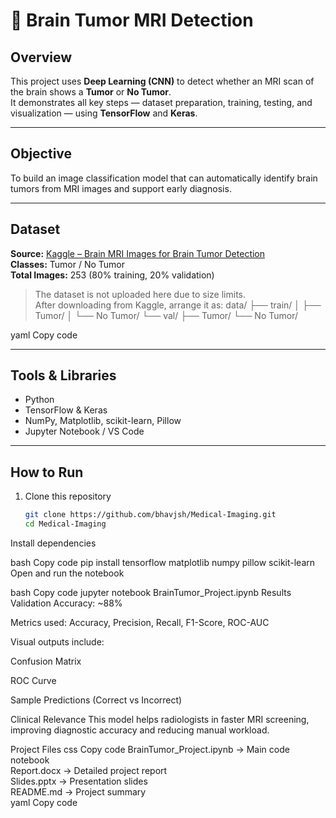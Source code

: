 # 🧠 Brain Tumor MRI Detection

## Overview
This project uses **Deep Learning (CNN)** to detect whether an MRI scan of the brain shows a **Tumor** or **No Tumor**.  
It demonstrates all key steps — dataset preparation, training, testing, and visualization — using **TensorFlow** and **Keras**.

---

## Objective
To build an image classification model that can automatically identify brain tumors from MRI images and support early diagnosis.

---

## Dataset
**Source:** [Kaggle – Brain MRI Images for Brain Tumor Detection](https://www.kaggle.com/datasets/navoneel/brain-mri-images-for-brain-tumor-detection)  
**Classes:** Tumor / No Tumor  
**Total Images:** 253 (80% training, 20% validation)

> The dataset is not uploaded here due to size limits.  
> After downloading from Kaggle, arrange it as:
data/
├── train/
│ ├── Tumor/
│ └── No Tumor/
└── val/
├── Tumor/
└── No Tumor/

yaml
Copy code

---

## Tools & Libraries
- Python  
- TensorFlow & Keras  
- NumPy, Matplotlib, scikit-learn, Pillow  
- Jupyter Notebook / VS Code  

---

## How to Run
1. Clone this repository  
   ```bash
   git clone https://github.com/bhavjsh/Medical-Imaging.git
   cd Medical-Imaging
Install dependencies

bash
Copy code
pip install tensorflow matplotlib numpy pillow scikit-learn
Open and run the notebook

bash
Copy code
jupyter notebook BrainTumor_Project.ipynb
Results
Validation Accuracy: ~88%

Metrics used: Accuracy, Precision, Recall, F1-Score, ROC-AUC

Visual outputs include:

Confusion Matrix

ROC Curve

Sample Predictions (Correct vs Incorrect)

Clinical Relevance
This model helps radiologists in faster MRI screening, improving diagnostic accuracy and reducing manual workload.

Project Files
css
Copy code
BrainTumor_Project.ipynb   → Main code notebook  
Report.docx                → Detailed project report  
Slides.pptx                → Presentation slides  
README.md                  → Project summary  
yaml
Copy code
